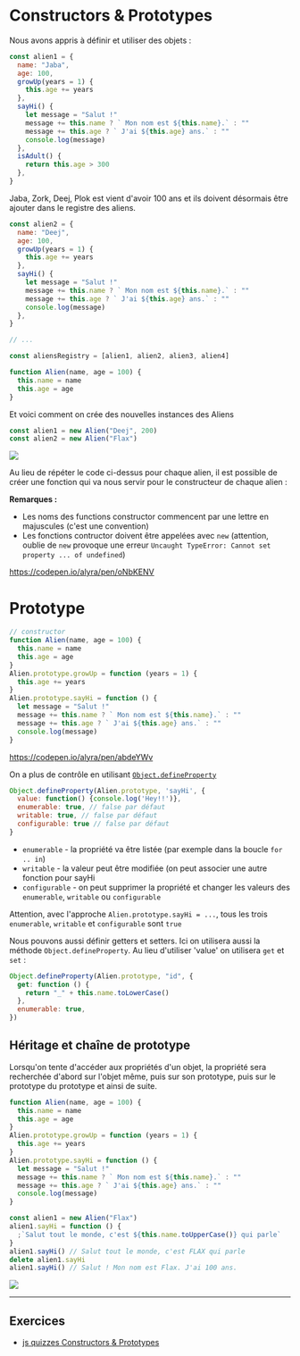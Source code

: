 # Constructors & Prototypes

Nous avons appris à définir et utiliser des objets :

```javascript
const alien1 = {
  name: "Jaba",
  age: 100,
  growUp(years = 1) {
    this.age += years
  },
  sayHi() {
    let message = "Salut !"
    message += this.name ? ` Mon nom est ${this.name}.` : ""
    message += this.age ? ` J'ai ${this.age} ans.` : ""
    console.log(message)
  },
  isAdult() {
    return this.age > 300
  },
}
```

Jaba, Zork, Deej, Plok est vient d'avoir 100 ans et ils doivent désormais être ajouter dans le registre des aliens.

```javascript
const alien2 = {
  name: "Deej",
  age: 100,
  growUp(years = 1) {
    this.age += years
  },
  sayHi() {
    let message = "Salut !"
    message += this.name ? ` Mon nom est ${this.name}.` : ""
    message += this.age ? ` J'ai ${this.age} ans.` : ""
    console.log(message)
  },
}

// ...

const aliensRegistry = [alien1, alien2, alien3, alien4]
```

```javascript
function Alien(name, age = 100) {
  this.name = name
  this.age = age
}
```

Et voici comment on crée des nouvelles instances des Aliens

```javascript
const alien1 = new Alien("Deej", 200)
const alien2 = new Alien("Flax")
```

![](https://assets.codepen.io/4515922/proto.png)

Au lieu de répéter le code ci-dessus pour chaque alien, il est possible de créer une fonction qui va nous servir pour le constructeur de chaque alien :

**Remarques :**

- Les noms des functions constructor commencent par une lettre en majuscules (c'est une convention)
- Les fonctions contructor doivent être appelées avec `new` (attention, oublie de `new` provoque une erreur `Uncaught TypeError: Cannot set property ... of undefined`)

https://codepen.io/alyra/pen/oNbKENV

# Prototype

```javascript
// constructor
function Alien(name, age = 100) {
  this.name = name
  this.age = age
}
Alien.prototype.growUp = function (years = 1) {
  this.age += years
}
Alien.prototype.sayHi = function () {
  let message = "Salut !"
  message += this.name ? ` Mon nom est ${this.name}.` : ""
  message += this.age ? ` J'ai ${this.age} ans.` : ""
  console.log(message)
}
```

https://codepen.io/alyra/pen/abdeYWv

On a plus de contrôle en utilisant [`Object.defineProperty`](https://developer.mozilla.org/fr/docs/Web/JavaScript/Reference/Objets_globaux/Object/defineProperty)

```javascript
Object.defineProperty(Alien.prototype, 'sayHi', {
  value: function() {console.log('Hey!!')},
  enumerable: true, // false par défaut
  writable: true, // false par défaut
  configurable: true // false par défaut
}
```

- `enumerable` - la propriété va être listée (par exemple dans la boucle `for .. in`)
- `writable` - la valeur peut être modifiée (on peut associer une autre fonction pour sayHi
- `configurable` - on peut supprimer la propriété et changer les valeurs des `enumerable`, `writable` ou `configurable`

Attention, avec l'approche `Alien.prototype.sayHi = ...`, tous les trois `enumerable`, `writable` et `configurable` sont `true`

Nous pouvons aussi définir getters et setters. Ici on utilisera aussi la méthode `Object.defineProperty`. Au lieu d'utiliser 'value' on utilisera `get` et `set` :

```javascript
Object.defineProperty(Alien.prototype, "id", {
  get: function () {
    return "_" + this.name.toLowerCase()
  },
  enumerable: true,
})
```

## Héritage et chaîne de prototype

Lorsqu'on tente d'accéder aux propriétés d'un objet, la propriété sera recherchée d'abord sur l'objet même, puis sur son prototype, puis sur le prototype du prototype et ainsi de suite.

```javascript
function Alien(name, age = 100) {
  this.name = name
  this.age = age
}
Alien.prototype.growUp = function (years = 1) {
  this.age += years
}
Alien.prototype.sayHi = function () {
  let message = "Salut !"
  message += this.name ? ` Mon nom est ${this.name}.` : ""
  message += this.age ? ` J'ai ${this.age} ans.` : ""
  console.log(message)
}

const alien1 = new Alien("Flax")
alien1.sayHi = function () {
  ;`Salut tout le monde, c'est ${this.name.toUpperCase()} qui parle`
}
alien1.sayHi() // Salut tout le monde, c'est FLAX qui parle
delete alien1.sayHi
alien1.sayHi() // Salut ! Mon nom est Flax. J'ai 100 ans.
```

![](https://assets.codepen.io/4515922/heritage.png)

---

## Exercices

- [js quizzes Constructors & Prototypes](https://javascript-quizzes.netlify.app/object-constructor)
